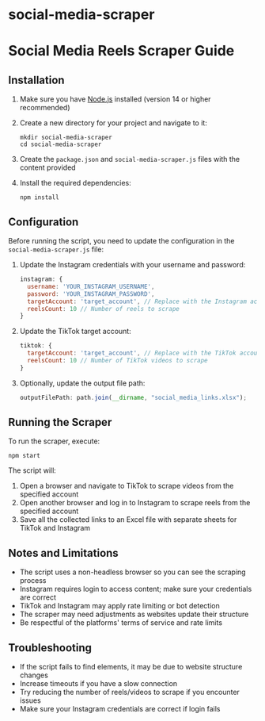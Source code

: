# social-media-scraper

# Social Media Reels Scraper Guide

## Installation

1. Make sure you have [Node.js](https://nodejs.org/) installed (version 14 or higher recommended)

2. Create a new directory for your project and navigate to it:

   ```
   mkdir social-media-scraper
   cd social-media-scraper
   ```

3. Create the `package.json` and `social-media-scraper.js` files with the content provided

4. Install the required dependencies:
   ```
   npm install
   ```

## Configuration

Before running the script, you need to update the configuration in the `social-media-scraper.js` file:

1. Update the Instagram credentials with your username and password:

   ```javascript
   instagram: {
     username: 'YOUR_INSTAGRAM_USERNAME',
     password: 'YOUR_INSTAGRAM_PASSWORD',
     targetAccount: 'target_account', // Replace with the Instagram account to scrape
     reelsCount: 10 // Number of reels to scrape
   }
   ```

2. Update the TikTok target account:

   ```javascript
   tiktok: {
     targetAccount: 'target_account', // Replace with the TikTok account to scrape
     reelsCount: 10 // Number of TikTok videos to scrape
   }
   ```

3. Optionally, update the output file path:
   ```javascript
   outputFilePath: path.join(__dirname, "social_media_links.xlsx");
   ```

## Running the Scraper

To run the scraper, execute:

```
npm start
```

The script will:

1. Open a browser and navigate to TikTok to scrape videos from the specified account
2. Open another browser and log in to Instagram to scrape reels from the specified account
3. Save all the collected links to an Excel file with separate sheets for TikTok and Instagram

## Notes and Limitations

- The script uses a non-headless browser so you can see the scraping process
- Instagram requires login to access content; make sure your credentials are correct
- TikTok and Instagram may apply rate limiting or bot detection
- The scraper may need adjustments as websites update their structure
- Be respectful of the platforms' terms of service and rate limits

## Troubleshooting

- If the script fails to find elements, it may be due to website structure changes
- Increase timeouts if you have a slow connection
- Try reducing the number of reels/videos to scrape if you encounter issues
- Make sure your Instagram credentials are correct if login fails
